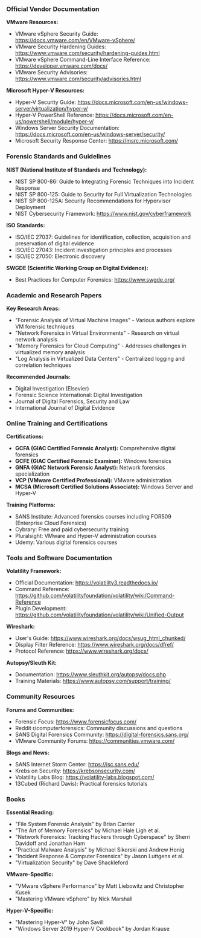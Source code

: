 ### Official Vendor Documentation

**VMware Resources:**
- VMware vSphere Security Guide: https://docs.vmware.com/en/VMware-vSphere/
- VMware Security Hardening Guides: https://www.vmware.com/security/hardening-guides.html
- VMware vSphere Command-Line Interface Reference: https://developer.vmware.com/docs/
- VMware Security Advisories: https://www.vmware.com/security/advisories.html

**Microsoft Hyper-V Resources:**
- Hyper-V Security Guide: https://docs.microsoft.com/en-us/windows-server/virtualization/hyper-v/
- Hyper-V PowerShell Reference: https://docs.microsoft.com/en-us/powershell/module/hyper-v/
- Windows Server Security Documentation: https://docs.microsoft.com/en-us/windows-server/security/
- Microsoft Security Response Center: https://msrc.microsoft.com/

### Forensic Standards and Guidelines

**NIST (National Institute of Standards and Technology):**
- NIST SP 800-86: Guide to Integrating Forensic Techniques into Incident Response
- NIST SP 800-125: Guide to Security for Full Virtualization Technologies
- NIST SP 800-125A: Security Recommendations for Hypervisor Deployment
- NIST Cybersecurity Framework: https://www.nist.gov/cyberframework

**ISO Standards:**
- ISO/IEC 27037: Guidelines for identification, collection, acquisition and preservation of digital evidence
- ISO/IEC 27043: Incident investigation principles and processes
- ISO/IEC 27050: Electronic discovery

**SWGDE (Scientific Working Group on Digital Evidence):**
- Best Practices for Computer Forensics: https://www.swgde.org/

### Academic and Research Papers

**Key Research Areas:**
- "Forensic Analysis of Virtual Machine Images" - Various authors explore VM forensic techniques
- "Network Forensics in Virtual Environments" - Research on virtual network analysis
- "Memory Forensics for Cloud Computing" - Addresses challenges in virtualized memory analysis
- "Log Analysis in Virtualized Data Centers" - Centralized logging and correlation techniques

**Recommended Journals:**
- Digital Investigation (Elsevier)
- Forensic Science International: Digital Investigation
- Journal of Digital Forensics, Security and Law
- International Journal of Digital Evidence

### Online Training and Certifications

**Certifications:**
- **GCFA (GIAC Certified Forensic Analyst):** Comprehensive digital forensics
- **GCFE (GIAC Certified Forensic Examiner):** Windows forensics
- **GNFA (GIAC Network Forensic Analyst):** Network forensics specialization
- **VCP (VMware Certified Professional):** VMware administration
- **MCSA (Microsoft Certified Solutions Associate):** Windows Server and Hyper-V

**Training Platforms:**
- SANS Institute: Advanced forensics courses including FOR509 (Enterprise Cloud Forensics)
- Cybrary: Free and paid cybersecurity training
- Pluralsight: VMware and Hyper-V administration courses
- Udemy: Various digital forensics courses

### Tools and Software Documentation

**Volatility Framework:**
- Official Documentation: https://volatility3.readthedocs.io/
- Command Reference: https://github.com/volatilityfoundation/volatility/wiki/Command-Reference
- Plugin Development: https://github.com/volatilityfoundation/volatility/wiki/Unified-Output

**Wireshark:**
- User's Guide: https://www.wireshark.org/docs/wsug_html_chunked/
- Display Filter Reference: https://www.wireshark.org/docs/dfref/
- Protocol Reference: https://www.wireshark.org/docs/

**Autopsy/Sleuth Kit:**
- Documentation: https://www.sleuthkit.org/autopsy/docs.php
- Training Materials: https://www.autopsy.com/support/training/

### Community Resources

**Forums and Communities:**
- Forensic Focus: https://www.forensicfocus.com/
- Reddit r/computerforensics: Community discussions and questions
- SANS Digital Forensics Community: https://digital-forensics.sans.org/
- VMware Community Forums: https://communities.vmware.com/

**Blogs and News:**
- SANS Internet Storm Center: https://isc.sans.edu/
- Krebs on Security: https://krebsonsecurity.com/
- Volatility Labs Blog: https://volatility-labs.blogspot.com/
- 13Cubed (Richard Davis): Practical forensics tutorials

### Books

**Essential Reading:**
- "File System Forensic Analysis" by Brian Carrier
- "The Art of Memory Forensics" by Michael Hale Ligh et al.
- "Network Forensics: Tracking Hackers through Cyberspace" by Sherri Davidoff and Jonathan Ham
- "Practical Malware Analysis" by Michael Sikorski and Andrew Honig
- "Incident Response & Computer Forensics" by Jason Luttgens et al.
- "Virtualization Security" by Dave Shackleford

**VMware-Specific:**
- "VMware vSphere Performance" by Matt Liebowitz and Christopher Kusek
- "Mastering VMware vSphere" by Nick Marshall

**Hyper-V-Specific:**
- "Mastering Hyper-V" by John Savill
- "Windows Server 2019 Hyper-V Cookbook" by Jordan Krause
